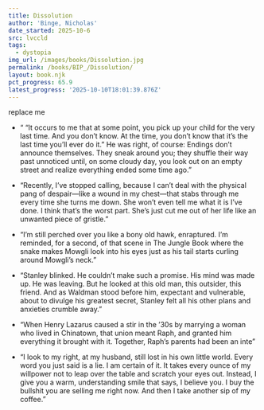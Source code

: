 ```yaml
---
title: Dissolution
author: 'Binge, Nicholas'
date_started: 2025-10-6
src: lvccld
tags:
  - dystopia
img_url: /images/books/Dissolution.jpg
permalink: /books/BIP_/Dissolution/
layout: book.njk
pct_progress: 65.9
latest_progress: '2025-10-10T18:01:39.876Z'
---
```

replace me

* <span meta="1.9@2025-10-06T20:11:31.349Z"></span> “ “It occurs to me that at some point, you pick up your child for the very last time. And you don’t know. At the time, you don’t know that it’s the last time you’ll ever do it.” He was right, of course: Endings don’t announce themselves. They sneak around you; they shuffle their way past unnoticed until, on some cloudy day, you look out on an empty street and realize everything ended some time ago.”

* <span meta="2.4@2025-10-06T20:15:07.969Z"></span> “Recently, I’ve stopped calling, because I can’t deal with the physical pang of despair—like a wound in my chest—that stabs through me every time she turns me down.
			She won’t even tell me what it is I’ve done. I think that’s the worst part. She’s just cut me out of her life like an unwanted piece of gristle.”

* <span meta="3.5@2025-10-06T20:20:38.201Z"></span> “I’m still perched over you like a bony old hawk, enraptured. I’m reminded, for a second, of that scene in The Jungle Book where the snake makes Mowgli look into his eyes just as his tail starts curling around Mowgli’s neck.”

* <span meta="18.5@2025-10-07T05:07:15.439Z"></span> “Stanley blinked. He couldn’t make such a promise. His mind was made up. He was leaving. But he looked at this old man, this outsider, this friend. And as Waldman stood before him, expectant and vulnerable, about to divulge his greatest secret, Stanley felt all his other plans and anxieties crumble away.”

* <span meta="33.3@2025-10-07T21:28:29.719Z"></span> “When Henry Lazarus caused a stir in the ’30s by marrying a woman who lived in Chinatown, that union meant Raph, and granted him everything it brought with it. Together, Raph’s parents had been an inte”

* <span meta="65.9@2025-10-10T18:01:39.876Z"></span> “I look to my right, at my husband, still lost in his own little world. Every word you just said is a lie. I am certain of it. It takes every ounce of my willpower not to leap over the table and scratch your eyes out.
			Instead, I give you a warm, understanding smile that says, I believe you. I buy the bullshit you are selling me right now. And then I take another sip of my coffee.”
